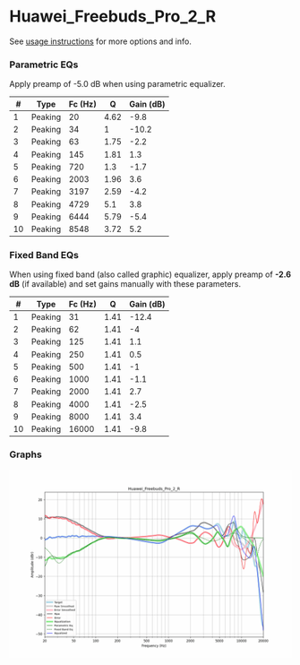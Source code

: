 # Huawei_Freebuds_Pro_2_R
See [usage instructions](https://github.com/jaakkopasanen/AutoEq#usage) for more options and info.

### Parametric EQs
Apply preamp of -5.0 dB when using parametric equalizer.

|   # | Type    |   Fc (Hz) |    Q |   Gain (dB) |
|-----|---------|-----------|------|-------------|
|   1 | Peaking |        20 | 4.62 |        -9.8 |
|   2 | Peaking |        34 | 1    |       -10.2 |
|   3 | Peaking |        63 | 1.75 |        -2.2 |
|   4 | Peaking |       145 | 1.81 |         1.3 |
|   5 | Peaking |       720 | 1.3  |        -1.7 |
|   6 | Peaking |      2003 | 1.96 |         3.6 |
|   7 | Peaking |      3197 | 2.59 |        -4.2 |
|   8 | Peaking |      4729 | 5.1  |         3.8 |
|   9 | Peaking |      6444 | 5.79 |        -5.4 |
|  10 | Peaking |      8548 | 3.72 |         5.2 |

### Fixed Band EQs
When using fixed band (also called graphic) equalizer, apply preamp of **-2.6 dB** (if available) and set gains manually with these parameters.

|   # | Type    |   Fc (Hz) |    Q |   Gain (dB) |
|-----|---------|-----------|------|-------------|
|   1 | Peaking |        31 | 1.41 |       -12.4 |
|   2 | Peaking |        62 | 1.41 |        -4   |
|   3 | Peaking |       125 | 1.41 |         1.1 |
|   4 | Peaking |       250 | 1.41 |         0.5 |
|   5 | Peaking |       500 | 1.41 |        -1   |
|   6 | Peaking |      1000 | 1.41 |        -1.1 |
|   7 | Peaking |      2000 | 1.41 |         2.7 |
|   8 | Peaking |      4000 | 1.41 |        -2.5 |
|   9 | Peaking |      8000 | 1.41 |         3.4 |
|  10 | Peaking |     16000 | 1.41 |        -9.8 |

### Graphs
![](./Huawei_Freebuds_Pro_2_R.png)
